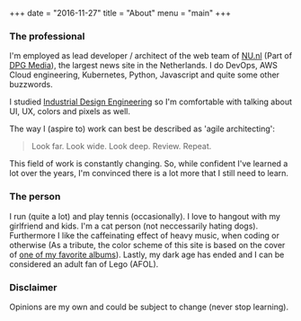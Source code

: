 +++
date  = "2016-11-27"
title = "About"
menu  = "main"
+++

### The professional
I'm employed as lead developer / architect of the web team of [NU.nl][2] (Part of [DPG Media][1]), the largest news site in the Netherlands. I do DevOps, AWS Cloud engineering, Kubernetes, Python, Javascript and quite some other buzzwords. 

I studied [Industrial Design Engineering][3] so I'm comfortable with talking about UI, UX, colors and pixels as well.

The way I (aspire to) work can best be described as 'agile architecting':

> Look far. Look wide. Look deep. Review. Repeat.

This field of work is constantly changing. So, while confident I've learned a lot over the years, I'm convinced there is a lot more that I still need to learn.

### The person
I run (quite a lot) and play tennis (occasionally). I love to hangout with my girlfriend and kids. I'm a cat person (not neccessarily hating dogs). Furthermore I like the caffeinating effect of heavy music, when coding or otherwise (As a tribute, the color scheme of this site is based on the cover of [one of my favorite albums][4]). Lastly, my dark age has ended and I can be considered an adult fan of Lego (AFOL).

### Disclaimer
Opinions are my own and could be subject to change (never stop learning).

 [1]: https://www.dpgmedia.nl/
 [2]: https://www.nu.nl/
 [3]: https://www.io.tudelft.nl/en/
 [4]: https://en.wikipedia.org/wiki/The_Parallax_II:_Future_Sequence

